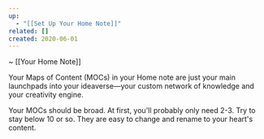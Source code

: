 ```yaml
---
up:
  - "[[Set Up Your Home Note]]"
related: []
created: 2020-06-01
---
```

~ [[Your Home Note]] 

Your Maps of Content (MOCs) in your Home note are just your main launchpads into your ideaverse—your custom network of knowledge and your creativity engine. 

Your MOCs should be broad. At first, you'll probably only need 2-3. Try to stay below 10 or so. They are easy to change and rename to your heart's content. 
